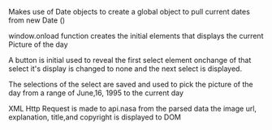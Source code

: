 Makes use of Date objects to create a global object to pull current dates from 
    new Date ()

window.onload function creates the initial elements that displays the current Picture of the day 


A button is initial used to reveal the first select element onchange of that select it's display is changed to none and the next select is displayed.

The selections of the select are saved and used to pick the picture of the day from a range of June,16, 1995 to the current day 

XML Http Request is made to api.nasa from the parsed data the image url, explanation, title,and copyright is displayed to DOM